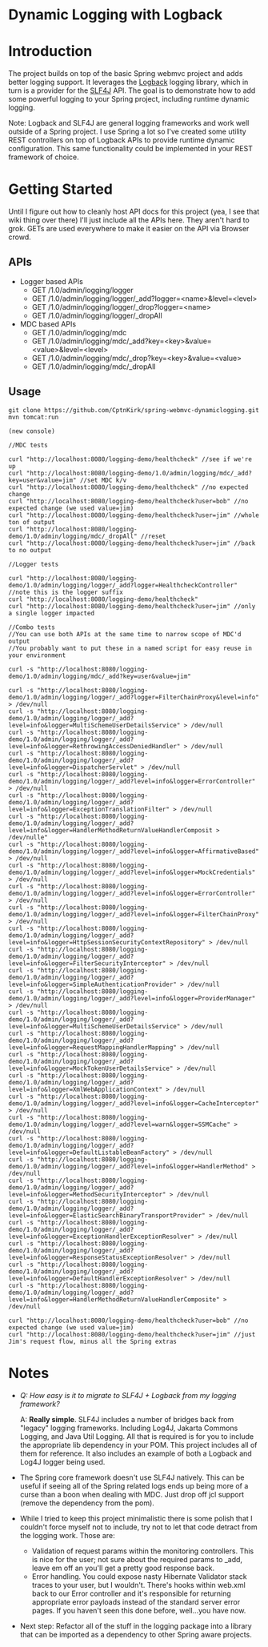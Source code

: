 Dynamic Logging with Logback
============================

# Introduction

The project builds on top of the basic Spring webmvc project and adds better logging support.  It leverages the [Logback](http://logback.qos.ch/) logging library, which in turn is a provider for the [SLF4J](http://www.slf4j.org/) API. The goal is to demonstrate how to add some powerful logging to your Spring project, including runtime dynamic logging.

Note:  Logback and SLF4J are general logging frameworks and work well outside of a Spring project.  I use Spring a lot so I've created some utility REST controllers on top of Logback APIs to provide runtime dynamic configuration.  This same functionality could be implemented in your REST framework of choice.

# Getting Started

Until I figure out how to cleanly host API docs for this project (yea, I see that wiki thing over there) I'll just include all the APIs here.  They aren't hard to grok.  GETs are used everywhere to make it easier on the API via Browser crowd.

## APIs

* Logger based APIs
    * GET /1.0/admin/logging/logger
    * GET /1.0/admin/logging/logger/\_add?logger=&lt;name>&level=&lt;level>
    * GET /1.0/admin/logging/logger/\_drop?logger=&lt;name>
    * GET /1.0/admin/logging/logger/\_dropAll
* MDC based APIs
    * GET /1.0/admin/logging/mdc
    * GET /1.0/admin/logging/mdc/\_add?key=&lt;key>&value=&lt;value>&level=&lt;level>
    * GET /1.0/admin/logging/mdc/\_drop?key=&lt;key>&value=&lt;value>
    * GET /1.0/admin/logging/mdc/\_dropAll 

## Usage
	git clone https://github.com/CptnKirk/spring-webmvc-dynamiclogging.git
	mvn tomcat:run
	
	(new console)

	//MDC tests	

	curl "http://localhost:8080/logging-demo/healthcheck" //see if we're up
	curl "http://localhost:8080/logging-demo/1.0/admin/logging/mdc/_add?key=user&value=jim" //set MDC k/v
	curl "http://localhost:8080/logging-demo/healthcheck" //no expected change
	curl "http://localhost:8080/logging-demo/healthcheck?user=bob" //no expected change (we used value=jim)
	curl "http://localhost:8080/logging-demo/healthcheck?user=jim" //whole ton of output
	curl "http://localhost:8080/logging-demo/1.0/admin/logging/mdc/_dropAll" //reset
	curl "http://localhost:8080/logging-demo/healthcheck?user=jim" //back to no output
	
	//Logger tests

	curl "http://localhost:8080/logging-demo/1.0/admin/logging/logger/_add?logger=HealthcheckController" //note this is the logger suffix
	curl "http://localhost:8080/logging-demo/healthcheck"
	curl "http://localhost:8080/logging-demo/healthcheck?user=jim" //only a single logger impacted

	//Combo tests
	//You can use both APIs at the same time to narrow scope of MDC'd output
	//You probably want to put these in a named script for easy reuse in your environment

	curl -s "http://localhost:8080/logging-demo/1.0/admin/logging/mdc/_add?key=user&value=jim"

	curl -s "http://localhost:8080/logging-demo/1.0/admin/logging/logger/_add?logger=FilterChainProxy&level=info" > /dev/null
	curl -s "http://localhost:8080/logging-demo/1.0/admin/logging/logger/_add?level=info&logger=MultiSchemeUserDetailsService" > /dev/null
	curl -s "http://localhost:8080/logging-demo/1.0/admin/logging/logger/_add?level=info&logger=RethrowingAccessDeniedHandler" > /dev/null
	curl -s "http://localhost:8080/logging-demo/1.0/admin/logging/logger/_add?level=info&logger=DispatcherServlet" > /dev/null
	curl -s "http://localhost:8080/logging-demo/1.0/admin/logging/logger/_add?level=info&logger=ErrorController" > /dev/null
	curl -s "http://localhost:8080/logging-demo/1.0/admin/logging/logger/_add?level=info&logger=ExceptionTranslationFilter" > /dev/null
	curl -s "http://localhost:8080/logging-demo/1.0/admin/logging/logger/_add?level=info&logger=HandlerMethodReturnValueHandlerComposit > /dev/nulle"
	curl -s "http://localhost:8080/logging-demo/1.0/admin/logging/logger/_add?level=info&logger=AffirmativeBased" > /dev/null
	curl -s "http://localhost:8080/logging-demo/1.0/admin/logging/logger/_add?level=info&logger=MockCredentials" > /dev/null
	curl -s "http://localhost:8080/logging-demo/1.0/admin/logging/logger/_add?level=info&logger=ErrorController" > /dev/null
	curl -s "http://localhost:8080/logging-demo/1.0/admin/logging/logger/_add?level=info&logger=FilterChainProxy" > /dev/null
	curl -s "http://localhost:8080/logging-demo/1.0/admin/logging/logger/_add?level=info&logger=HttpSessionSecurityContextRepository" > /dev/null
	curl -s "http://localhost:8080/logging-demo/1.0/admin/logging/logger/_add?level=info&logger=FilterSecurityInterceptor" > /dev/null
	curl -s "http://localhost:8080/logging-demo/1.0/admin/logging/logger/_add?level=info&logger=SimpleAuthenticationProvider" > /dev/null
	curl -s "http://localhost:8080/logging-demo/1.0/admin/logging/logger/_add?level=info&logger=ProviderManager" > /dev/null
	curl -s "http://localhost:8080/logging-demo/1.0/admin/logging/logger/_add?level=info&logger=MultiSchemeUserDetailsService" > /dev/null
	curl -s "http://localhost:8080/logging-demo/1.0/admin/logging/logger/_add?level=info&logger=RequestMappingHandlerMapping" > /dev/null
	curl -s "http://localhost:8080/logging-demo/1.0/admin/logging/logger/_add?level=info&logger=MockTokenUserDetailsService" > /dev/null
	curl -s "http://localhost:8080/logging-demo/1.0/admin/logging/logger/_add?level=info&logger=XmlWebApplicationContext" > /dev/null
	curl -s "http://localhost:8080/logging-demo/1.0/admin/logging/logger/_add?level=info&logger=CacheInterceptor" > /dev/null
	curl -s "http://localhost:8080/logging-demo/1.0/admin/logging/logger/_add?level=warn&logger=SSMCache" > /dev/null
	curl -s "http://localhost:8080/logging-demo/1.0/admin/logging/logger/_add?level=info&logger=DefaultListableBeanFactory" > /dev/null
	curl -s "http://localhost:8080/logging-demo/1.0/admin/logging/logger/_add?level=info&logger=HandlerMethod" > /dev/null
	curl -s "http://localhost:8080/logging-demo/1.0/admin/logging/logger/_add?level=info&logger=MethodSecurityInterceptor" > /dev/null
	curl -s "http://localhost:8080/logging-demo/1.0/admin/logging/logger/_add?level=info&logger=ElasticSearchBinaryTransportProvider" > /dev/null
	curl -s "http://localhost:8080/logging-demo/1.0/admin/logging/logger/_add?level=info&logger=ExceptionHandlerExceptionResolver" > /dev/null
	curl -s "http://localhost:8080/logging-demo/1.0/admin/logging/logger/_add?level=info&logger=ResponseStatusExceptionResolver" > /dev/null
	curl -s "http://localhost:8080/logging-demo/1.0/admin/logging/logger/_add?level=info&logger=DefaultHandlerExceptionResolver" > /dev/null
	curl -s "http://localhost:8080/logging-demo/1.0/admin/logging/logger/_add?level=info&logger=HandlerMethodReturnValueHandlerComposite" > /dev/null

	curl "http://localhost:8080/logging-demo/healthcheck?user=bob" //no expected change (we used value=jim)
	curl "http://localhost:8080/logging-demo/healthcheck?user=jim" //just Jim's request flow, minus all the Spring extras

# Notes

*	_Q: How easy is it to migrate to SLF4J + Logback from my logging framework?_

	A: **Really simple**.  SLF4J includes a number of bridges back from "legacy" logging frameworks.  Including Log4J, Jakarta Commons Logging, and Java Util Logging.  All that is required is for you to include the appropriate lib dependency in your POM.  This project includes all of them for reference.  It also includes an example of both a Logback and Log4J logger being used.
*	The Spring core framework doesn't use SLF4J natively.  This can be useful if seeing all of the Spring related logs ends up being more of a curse than a boon when dealing with MDC.  Just drop off jcl support (remove the dependency from the pom).
*	While I tried to keep this project minimalistic there is some polish that I couldn't force myself not to include, try not to let that code detract from the logging work.  Those are:
    * Validation of request params within the monitoring controllers.  This is nice for the user; not sure about the required params to \_add, leave em off an you'll get a pretty good response back.
    * Error handling.  You could expose nasty Hibernate Validator stack traces to your user, but I wouldn't.  There's hooks within web.xml back to our Error controller and it's responsible for returning appropriate error payloads instead of the standard server error pages.  If you haven't seen this done before, well...you have now.
*	Next step:  Refactor all of the stuff in the logging package into a library that can be imported as a dependency to other Spring aware projects. 
